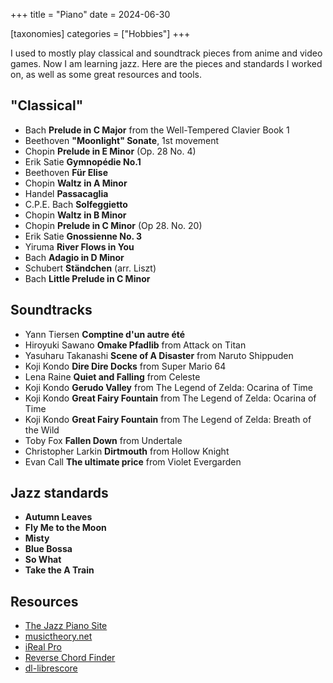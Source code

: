 +++
title = "Piano"
date = 2024-06-30

[taxonomies]
categories = ["Hobbies"]
+++

I used to mostly play classical and soundtrack pieces from anime and video games. Now I am learning jazz.
Here are the pieces and standards I worked on, as well as some great resources and tools.

<!-- more -->

## "Classical"

* Bach **Prelude in C Major** from the Well-Tempered Clavier Book 1
* Beethoven **"Moonlight" Sonate**, 1st movement
* Chopin **Prelude in E Minor** (Op. 28 No. 4)
* Erik Satie **Gymnopédie No.1**
* Beethoven **Für Elise**
* Chopin **Waltz in A Minor**
* Handel **Passacaglia**
* C.P.E. Bach **Solfeggietto**
* Chopin **Waltz in B Minor**
* Chopin **Prelude in C Minor** (Op 28. No. 20)
* Erik Satie **Gnossienne No. 3**
* Yiruma **River Flows in You**
* Bach **Adagio in D Minor**
* Schubert **Ständchen** (arr. Liszt)
* Bach **Little Prelude in C Minor**

## Soundtracks

* Yann Tiersen **Comptine d'un autre été**
* Hiroyuki Sawano **Omake Pfadlib** from Attack on Titan
* Yasuharu Takanashi **Scene of A Disaster** from Naruto Shippuden
* Koji Kondo **Dire Dire Docks** from Super Mario 64
* Lena Raine **Quiet and Falling** from Celeste
* Koji Kondo **Gerudo Valley** from The Legend of Zelda: Ocarina of Time
* Koji Kondo **Great Fairy Fountain** from The Legend of Zelda: Ocarina of Time
* Koji Kondo **Great Fairy Fountain** from The Legend of Zelda: Breath of the Wild
* Toby Fox **Fallen Down** from Undertale
* Christopher Larkin **Dirtmouth** from Hollow Knight
* Evan Call **The ultimate price** from Violet Evergarden

## Jazz standards

* **Autumn Leaves**
* **Fly Me to the Moon**
* **Misty**
* **Blue Bossa**
* **So What**
* **Take the A Train**

## Resources

* [The Jazz Piano Site](https://www.thejazzpianosite.com)
* [musictheory.net](https://www.musictheory.net)
* [iReal Pro](https://irealpro.com)
* [Reverse Chord Finder](https://www.scales-chords.com/chordid.php)
* [dl-librescore](https://github.com/LibreScore/dl-librescore)
